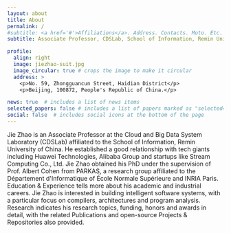 ```yaml
---
layout: about
title: About
permalink: /
#subtitle: <a href='#'>Affiliations</a>. Address. Contacts. Moto. Etc.
subtitle: Associate Professor, CDSLab, School of Information, Remin University of China. jiezhao AT ruc.edu.cn

profile:
  align: right
  image: jiezhao-suit.jpg
  image_circular: true # crops the image to make it circular
  address: >
    <p>No. 59, Zhongguancun Street, Haidian District</p>
    <p>Beijing, 100872, People's Republic of China.</p>

news: true  # includes a list of news items
selected_papers: false # includes a list of papers marked as "selected={true}"
social: false  # includes social icons at the bottom of the page
---
```


Jie Zhao is an Associate Professor at the <a href="http://cloudlab.ruc.edu.cn/index.htm" style="text-decoration: none">Cloud and Big Data System Laboratory (CDSLab)</a> affiliated to the <a href="http://info.ruc.edu.cn/Home/index.htm" style="text-decoration: none">School of Information</a>, <a href="https://en.ruc.edu.cn/" style="text-decoration: none">Remin University of China</a>. He established a good relationship with tech giants including <a href="https://www.huawei.com/en/" style="text-decoration: none">Huawei Technologies</a>, <a href="https://www.alibaba.com/" style="text-decoration: none">Alibaba Group</a> and startups like <a href="https://www.streamcomputing.com/" style="text-decoration: none">Stream Computing Co., Ltd.</a> Jie Zhao obtained his PhD under the supervision of <a href="https://who.rocq.inria.fr/Albert.Cohen/" style="text-decoration: none">Prof. Albert Cohen</a> from <a href="http://parkas.di.ens.fr/index.html" style="text-decoration: none">PARKAS</a>, a research group affiliated to the <a href="http://www.di.ens.fr" style="text-decoration: none">Département d'Informatique</a> of <a href="http://www.ens.fr" style="text-decoration: none">École Normale Supérieure</a> and <a href="https://www.inria.fr/en/centre/paris" style="text-decoration: none">INRIA Paris</a>. <a href="/education-and-experience/" style="text-decoration: none">Education &amp; Experience</a> tells more about his academic and industrial careers. Jie Zhao is interested in building intelligent software systems, with a particular focus on compilers, architectures and program analysis. <a href="/research/" style="text-decoration: none">Research</a> indicates his research topics, funding, honors and awards in detail, with the related <a href="/publications/" style="text-decoration: none">Publications</a> and open-source <a href="/projects/" style="text-decoration: none">Projects &amp; Repositories</a> also provided.
